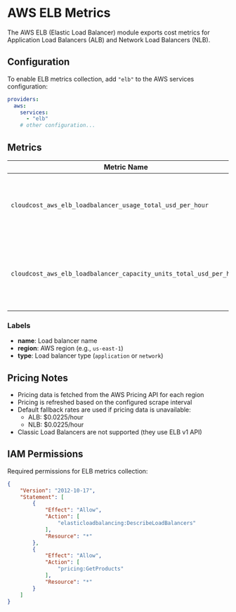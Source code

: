 # AWS ELB Metrics

The AWS ELB (Elastic Load Balancer) module exports cost metrics for Application Load Balancers (ALB) and Network Load Balancers (NLB).

## Configuration

To enable ELB metrics collection, add `"elb"` to the AWS services configuration:

```yaml
providers:
  aws:
    services:
      - "elb"
    # other configuration...
```

## Metrics

| Metric Name | Type | Description | Labels |
|-------------|------|-------------|--------|
| `cloudcost_aws_elb_loadbalancer_usage_total_usd_per_hour` | Gauge | The total cost of hourly usage of the load balancer in USD/h | `name`, `region`, `type` |
| `cloudcost_aws_elb_loadbalancer_capacity_units_total_usd_per_hour` | Gauge | The total cost of Load Balancer Capacity units (LCU) used in USD/hour | `name`, `region`, `type` |

### Labels

- **name**: Load balancer name
- **region**: AWS region (e.g., `us-east-1`)
- **type**: Load balancer type (`application` or `network`)

## Pricing Notes

- Pricing data is fetched from the AWS Pricing API for each region
- Pricing is refreshed based on the configured scrape interval
- Default fallback rates are used if pricing data is unavailable:
  - ALB: $0.0225/hour
  - NLB: $0.0225/hour
- Classic Load Balancers are not supported (they use ELB v1 API)

## IAM Permissions

Required permissions for ELB metrics collection:

```json
{
    "Version": "2012-10-17",
    "Statement": [
        {
            "Effect": "Allow",
            "Action": [
                "elasticloadbalancing:DescribeLoadBalancers"
            ],
            "Resource": "*"
        },
        {
            "Effect": "Allow",
            "Action": [
                "pricing:GetProducts"
            ],
            "Resource": "*"
        }
    ]
}
```